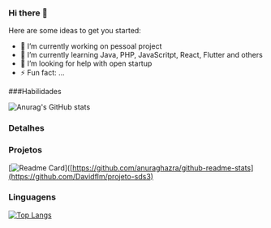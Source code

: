 ### Hi there 👋


Here are some ideas to get you started:

- 🔭 I’m currently working on pessoal project
- 🌱 I’m currently learning Java, PHP, JavaScritpt, React, Flutter and others
- 🤔 I’m looking for help with open startup
- ⚡ Fun fact: ...

###Habilidades

![Anurag's GitHub stats](https://github-readme-stats.vercel.app/api?username=Davidflm&show_icons=true&theme=dark)

### Detalhes 

### Projetos

[![Readme Card](https://github-readme-stats.vercel.app/api/pin/?username=Davidflm&repo=github-readme-stats)]([https://github.com/anuraghazra/github-readme-stats](https://github.com/Davidflm/projeto-sds3)

### Linguagens

[![Top Langs](https://github-readme-stats.vercel.app/api/top-langs/?username=Davidflm&layout=compact)](https://github.com/anuraghazra/github-readme-stats)
